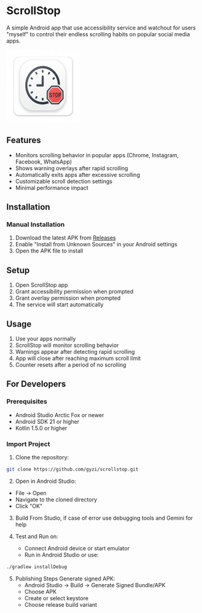# ScrollStop

A simple Android app that use accessibility service and watchout for users "myself" to control their endless scrolling habits on popular social media apps.

![ScrollStop Logo](app/src/main/res/mipmap-xxxhdpi/ic_launcher.png)

## Features

- Monitors scrolling behavior in popular apps (Chrome, Instagram, Facebook, WhatsApp)
- Shows warning overlays after rapid scrolling
- Automatically exits apps after excessive scrolling
- Customizable scroll detection settings
- Minimal performance impact

## Installation

### Manual Installation
1. Download the latest APK from [Releases](https://github.com/gyzi/scrollstop/releases)
2. Enable "Install from Unknown Sources" in your Android settings
3. Open the APK file to install

## Setup

1. Open ScrollStop app
2. Grant accessibility permission when prompted
3. Grant overlay permission when prompted
4. The service will start automatically

## Usage

1. Use your apps normally
2. ScrollStop will monitor scrolling behavior
3. Warnings appear after detecting rapid scrolling
4. App will close after reaching maximum scroll limit
5. Counter resets after a period of no scrolling

## For Developers

### Prerequisites
- Android Studio Arctic Fox or newer
- Android SDK 21 or higher
- Kotlin 1.5.0 or higher

### Import Project
1. Clone the repository:
```bash
git clone https://github.com/gyzi/scrollstop.git
```

2. Open in Android Studio:
- File → Open
- Navigate to the cloned directory
- Click "OK"

3. Build From Studio, if case of error use debugging tools and Gemini for help

4. Test and Run on: 
    * Connect Android device or start emulator
    * Run in Android Studio or use:
```bash
./gradlew installDebug
```

5. Publishing Steps 
 Generate signed APK:
   - Android Studio → Build → Generate Signed Bundle/APK
   - Choose APK
   - Create or select keystore
   - Choose release build variant

